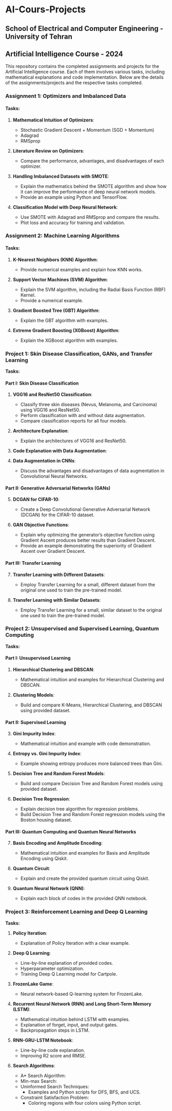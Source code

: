 # AI-Cours-Projects



## School of Electrical and Computer Engineering - University of Tehran
## Artificial Intelligence Course - 2024

This repository contains the completed assignments and projects for the Artificial Intelligence course. Each of them involves various tasks, including mathematical explanations and code implementation. Below are the details of the assignments/projects and the respective tasks completed.

### Assignment 1: Optimizers and Imbalanced Data

#### Tasks:
1. **Mathematical Intuition of Optimizers**:
     - Stochastic Gradient Descent + Momentum (SGD + Momentum)
     - Adagrad
     - RMSprop

2. **Literature Review on Optimizers**:
   - Compare the performance, advantages, and disadvantages of each optimizer.

3. **Handling Imbalanced Datasets with SMOTE**:
   - Explain the mathematics behind the SMOTE algorithm and show how it can improve the performance of deep neural network models.
   - Provide an example using Python and TensorFlow.

4. **Classification Model with Deep Neural Network**:
   - Use SMOTE with Adagrad and RMSprop and compare the results.
   - Plot loss and accuracy for training and validation.

### Assignment 2: Machine Learning Algorithms
#### Tasks:
1. **K-Nearest Neighbors (KNN) Algorithm**:
   - Provide numerical examples and explain how KNN works.

2. **Support Vector Machines (SVM) Algorithm**:
   - Explain the SVM algorithm, including the Radial Basis Function (RBF) Kernel.
   - Provide a numerical example.
  
3. **Gradient Boosted Tree (GBT) Algorithm**:
   - Explain the GBT algorithm with examples.

4. **Extreme Gradient Boosting (XGBoost) Algorithm**:
   - Explain the XGBoost algorithm with examples.

### Project 1: Skin Disease Classification, GANs, and Transfer Learning

**Tasks:**

#### Part I: Skin Disease Classification
1. **VGG16 and ResNet50 Classification**:
   - Classify three skin diseases (Nevus, Melanoma, and Carcinoma) using VGG16 and ResNet50.
   - Perform classification with and without data augmentation.
   - Compare classification reports for all four models.

2. **Architecture Explanation**:
   - Explain the architectures of VGG16 and ResNet50.

3. **Code Explanation with Data Augmentation**:

4. **Data Augmentation in CNNs**:
   - Discuss the advantages and disadvantages of data augmentation in Convolutional Neural Networks.

#### Part II: Generative Adversarial Networks (GANs)
5. **DCGAN for CIFAR-10**:
   - Create a Deep Convolutional Generative Adversarial Network (DCGAN) for the CIFAR-10 dataset.

6. **GAN Objective Functions**:
   - Explain why optimizing the generator’s objective function using Gradient Ascent produces better results than Gradient Descent.
   - Provide an example demonstrating the superiority of Gradient Ascent over Gradient Descent.

#### Part III: Transfer Learning
7. **Transfer Learning with Different Datasets**:
   - Employ Transfer Learning for a small, different dataset from the original one used to train the pre-trained model.

8. **Transfer Learning with Similar Datasets**:
   - Employ Transfer Learning for a small, similar dataset to the original one used to train the pre-trained model.
  

### Project 2: Unsupervised and Supervised Learning, Quantum Computing

**Tasks:**

#### Part I: Unsupervised Learning
1. **Hierarchical Clustering and DBSCAN**:
   - Mathematical intuition and examples for Hierarchical Clustering and DBSCAN.

2. **Clustering Models**:
   - Build and compare K-Means, Hierarchical Clustering, and DBSCAN using provided dataset.

#### Part II: Supervised Learning
3. **Gini Impurity Index**:
   - Mathematical intuition and example with code demonstration.

4. **Entropy vs. Gini Impurity Index**:
   - Example showing entropy produces more balanced trees than Gini.

5. **Decision Tree and Random Forest Models**:
   - Build and compare Decision Tree and Random Forest models using provided dataset.

6. **Decision Tree Regression**:
   - Explain decision tree algorithm for regression problems.
   - Build Decision Tree and Random Forest regression models using the Boston housing dataset.

#### Part III: Quantum Computing and Quantum Neural Networks
7. **Basis Encoding and Amplitude Encoding**:
   - Mathematical intuition and examples for Basis and Amplitude Encoding using Qiskit.

8. **Quantum Circuit**:
   - Explain and create the provided quantum circuit using Qiskit.

9. **Quantum Neural Network (QNN)**:
   - Explain each block of codes in the provided QNN notebook.


### Project 3: Reinforcement Learning and Deep Q Learning

**Tasks:**

1. **Policy Iteration**:
   - Explanation of Policy Iteration with a clear example.

2. **Deep Q Learning**:
   - Line-by-line explanation of provided codes.
   - Hyperparameter optimization.
   - Training Deep Q Learning model for Cartpole.

3. **FrozenLake Game**:
   - Neural network-based Q-learning system for FrozenLake.

4. **Recurrent Neural Network (RNN) and Long Short-Term Memory (LSTM)**:
   - Mathematical intuition behind LSTM with examples.
   - Explanation of forget, input, and output gates.
   - Backpropagation steps in LSTM.

5. **RNN-GRU-LSTM Notebook**:
   - Line-by-line code explanation.
   - Improving R2 score and RMSE.

6. **Search Algorithms**:
   - A* Search Algorithm:
   - Min-max Search:
   - Uninformed Search Techniques:
     - Examples and Python scripts for DFS, BFS, and UCS.
   - Constraint Satisfaction Problem:
     - Coloring regions with four colors using Python script.


